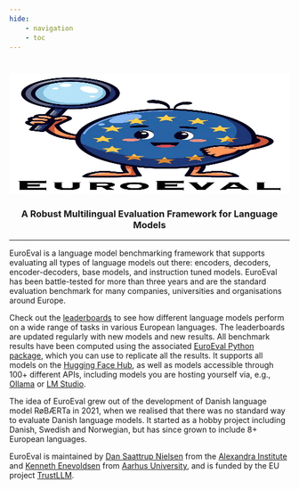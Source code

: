 ```yaml
---
hide:
    - navigation
    - toc
---
```

#
<div align='center'>
<img src="https://raw.githubusercontent.com/EuroEval/EuroEval/main/gfx/euroeval.png" width="517" height="217">
<h3>A Robust Multilingual Evaluation Framework for Language Models</h3>
</div>

--------------------------

EuroEval is a language model benchmarking framework that supports evaluating all types
of language models out there: encoders, decoders, encoder-decoders, base models, and
instruction tuned models. EuroEval has been battle-tested for more than three years and
are the standard evaluation benchmark for many companies, universities and organisations
around Europe.

Check out the [leaderboards](/leaderboards) to see how different language models perform
on a wide range of tasks in various European languages. The leaderboards are updated
regularly with new models and new results. All benchmark results have been computed
using the associated [EuroEval Python package](/python-package), which you can use to
replicate all the results. It supports all models on the [Hugging Face
Hub](https://huggingface.co/models), as well as models accessible through 100+ different
APIs, including models you are hosting yourself via, e.g., [Ollama](https://ollama.com/)
or [LM Studio](https://lmstudio.ai/).

The idea of EuroEval grew out of the development of Danish language model RøBÆRTa in
2021, when we realised that there was no standard way to evaluate Danish language
models. It started as a hobby project including Danish, Swedish and Norwegian, but has
since grown to include 8+ European languages.

EuroEval is maintained by [Dan Saattrup Nielsen](https://www.saattrupdan.com/) from the
[Alexandra Institute](https://alexandra.dk) and [Kenneth
Enevoldsen](https://www.kennethenevoldsen.com/) from [Aarhus University](https://au.dk),
and is funded by the EU project [TrustLLM](https://trustllm.eu/).
